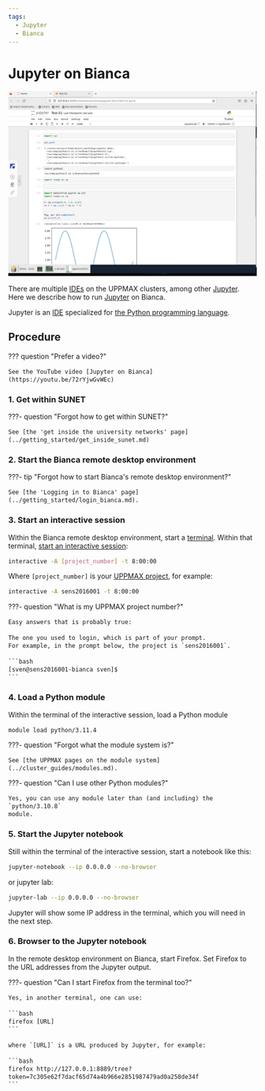 ```yaml
---
tags:
  - Jupyter
  - Bianca
---
```


# Jupyter on Bianca

![Jupyter on Bianca](./img/jupyter_bianca.png)

There are multiple [IDEs](../software/ides.md) on the UPPMAX clusters,
among other [Jupyter](../software/jupyter.md).
Here we describe how to run [Jupyter](../software/jupyter.md)
on Bianca.

Jupyter is an [IDE](../software/ides.md) specialized for
[the Python programming language](../software/python.md).

## Procedure

??? question "Prefer a video?"

    See the YouTube video [Jupyter on Bianca](https://youtu.be/72rYjwGvWEc)

### 1. Get within SUNET

???- question "Forgot how to get within SUNET?"

    See [the 'get inside the university networks' page](../getting_started/get_inside_sunet.md)

### 2. Start the Bianca remote desktop environment

???- tip "Forgot how to start Bianca's remote desktop environment?"

    See [the 'Logging in to Bianca' page](../getting_started/login_bianca.md).

### 3. Start an interactive session

Within the Bianca remote desktop environment, start a [terminal](../software/terminal.md).
Within that terminal,
[start an interactive session](../cluster_guides/start_interactive_node_on_bianca.md):


```bash
interactive -A [project_number] -t 8:00:00
```

Where `[project_number]` is your
[UPPMAX project](../getting_started/project.md), for example:

```bash
interactive -A sens2016001 -t 8:00:00
```

???- question "What is my UPPMAX project number?"

    Easy answers that is probably true:

    The one you used to login, which is part of your prompt.
    For example, in the prompt below, the project is `sens2016001`.

    ```bash
    [sven@sens2016001-bianca sven]$
    ```

### 4. Load a Python module

Within the terminal of the interactive session,
load a Python module

```bash
module load python/3.11.4
```

???- question "Forgot what the module system is?"

    See [the UPPMAX pages on the module system](../cluster_guides/modules.md).

???- question "Can I use other Python modules?"

    Yes, you can use any module later than (and including) the `python/3.10.8`
    module.

### 5. Start the Jupyter notebook

Still within the terminal of the interactive session,
start a notebook like this:

```bash
jupyter-notebook --ip 0.0.0.0 --no-browser
```

or jupyter lab:

``` bash
jupyter-lab --ip 0.0.0.0 --no-browser
```

Jupyter will show some IP address in the terminal,
which you will need in the next step.

### 6. Browser to the Jupyter notebook

In the remote desktop environment on Bianca, start Firefox.
Set Firefox to the URL addresses from the Jupyter output.

???- question "Can I start Firefox from the terminal too?"

    Yes, in another terminal, one can use:

    ```bash
    firefox [URL]
    ```

    where `[URL]` is a URL produced by Jupyter, for example:

    ```bash
    firefox http://127.0.0.1:8889/tree?token=7c305e62f7dacf65d74a4b966e2851987479ad0a258de34f
    ```
